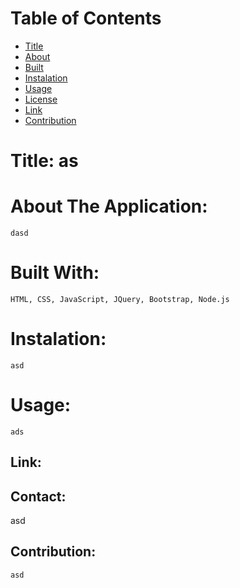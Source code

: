   
  

  
      

  # Table of  Contents

  * [Title](#title)
  * [About](#about)
  * [Built](#languages)
  * [Instalation](#header.instal)
  * [Usage](header.usage)
  * [License](#header.license)
  * [Link](#link)
  * [Contribution](#header.contribution)


  # Title: as


  # About The Application:

    dasd
    

  # Built With:

    HTML, CSS, JavaScript, JQuery, Bootstrap, Node.js
    

  # Instalation:

    asd 

    
  # Usage:

    ads
  


  ## Link:  
   
  


  ## Contact:

  asd



  ## Contribution:

    asd
